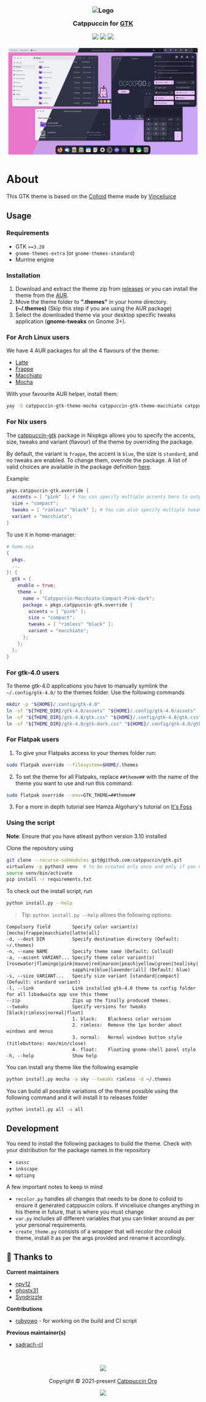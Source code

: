 <h3 align="center">
	<img src="https://raw.githubusercontent.com/catppuccin/catppuccin/main/assets/logos/exports/1544x1544_circle.png" width="100" alt="Logo"/><br/>
	<img src="https://raw.githubusercontent.com/catppuccin/catppuccin/main/assets/misc/transparent.png" height="30" width="0px"/>
	Catppuccin for <a href="https://gtk.org/">GTK</a>
	<img src="https://raw.githubusercontent.com/catppuccin/catppuccin/main/assets/misc/transparent.png" height="30" width="0px"/>
</h3>

<p align="center">
    <a href="https://github.com/catppuccin/gtk/stargazers"><img src="https://img.shields.io/github/stars/catppuccin/gtk?colorA=363a4f&colorB=b7bdf8&style=for-the-badge"></a>
    <a href="https://github.com/catppuccin/gtk/issues"><img src="https://img.shields.io/github/issues/catppuccin/gtk?colorA=363a4f&colorB=f5a97f&style=for-the-badge"></a>
    <a href="https://github.com/catppuccin/gtk/contributors"><img src="https://img.shields.io/github/contributors/catppuccin/gtk?colorA=363a4f&colorB=a6da95&style=for-the-badge"></a>
</p>

<p align="center">
  <img src="assets/res.webp"/>
</p>

# About

This GTK theme is based on the [Colloid](https://github.com/vinceliuice/Colloid-gtk-theme) theme made by [Vinceliuice](https://github.com/vinceliuice)

## Usage

### Requirements

-   GTK `>=3.20`
-   `gnome-themes-extra` (or `gnome-themes-standard`)
-   Murrine engine

### Installation

1. Download and extract the theme zip from [releases](https://github.com/catppuccin/gtk/releases/) or you can install the theme from the [AUR](#for-arch-linux-users).
2. Move the theme folder to **".themes"** in your home directory. **(~/.themes)** (Skip this step if you are using the AUR package)
3. Select the downloaded theme via your desktop specific tweaks application (**gnome-tweaks** on Gnome 3+).

### For Arch Linux users

We have 4 AUR packages for all the 4 flavours of the theme:
- [Latte](https://aur.archlinux.org/packages/catppuccin-gtk-theme-latte)
- [Frappe](https://aur.archlinux.org/packages/catppuccin-gtk-theme-frappe)
- [Macchiato](https://aur.archlinux.org/packages/catppuccin-gtk-theme-macchiato)
- [Mocha](https://aur.archlinux.org/packages/catppuccin-gtk-theme-mocha)

With your favourite AUR helper, install them:
  ```bash
  yay -S catppuccin-gtk-theme-mocha catppuccin-gtk-theme-macchiato catppuccin-gtk-theme-frappe catppuccin-gtk-theme-latte
  ```
### For Nix users
The [catppuccin-gtk](https://github.com/NixOS/nixpkgs/blob/master/pkgs/data/themes/catppuccin-gtk/default.nix) package in Nixpkgs allows you to specify the accents, size, tweaks and variant (flavour) of the theme by overriding the package.

By default, the variant is `frappe`, the accent is `blue`, the size is `standard`, and no tweaks are enabled. To change them, override the package. A list of valid choices are available in the package definition [here](https://github.com/NixOS/nixpkgs/blob/7ce8e7c4cf90492a631e96bcfe70724104914381/pkgs/data/themes/catppuccin-gtk/default.nix#L16).

Example:
```nix
pkgs.catppuccin-gtk.override {
  accents = [ "pink" ]; # You can specify multiple accents here to output multiple themes 
  size = "compact";
  tweaks = [ "rimless" "black" ]; # You can also specify multiple tweaks here
  variant = "macchiato";
}
```

To use it in home-manager:
```nix
# home.nix
{
  pkgs,
  ...
}: {
  gtk = {
    enable = true;
    theme = {
      name = "Catppuccin-Macchiato-Compact-Pink-dark";
      package = pkgs.catppuccin-gtk.override {
        accents = [ "pink" ];
        size = "compact";
        tweaks = [ "rimless" "black" ];
        variant = "macchiato";
      };
    };
  };
}
```

### For gtk-4.0 users

To theme gtk-4.0 applications you have to manually symlink the `~/.config/gtk-4.0/` to the themes folder. Use the following commands
```bash
mkdir -p "${HOME}/.config/gtk-4.0"
ln -sf "${THEME_DIR}/gtk-4.0/assets" "${HOME}/.config/gtk-4.0/assets"
ln -sf "${THEME_DIR}/gtk-4.0/gtk.css" "${HOME}/.config/gtk-4.0/gtk.css"
ln -sf "${THEME_DIR}/gtk-4.0/gtk-dark.css" "${HOME}/.config/gtk-4.0/gtk-dark.css"
```

### For Flatpak users

1. To give your Flatpaks access to your themes folder run:
  ```bash
  sudo flatpak override --filesystem=$HOME/.themes
  ```
2. To set the theme for all Flatpaks, replace `##theme##` with the name of the theme you want to use and run this command:
  ```bash
  sudo flatpak override --env=GTK_THEME=##theme##
  ```
3. For a more in depth tutorial see Hamza Algohary's tutorial on [It's Foss](https://itsfoss.com/flatpak-app-apply-theme/)

### Using the script

**Note**: Ensure that you have atleast python version 3.10 installed

Clone the repository using
```bash
git clone --recurse-submodules git@github.com:catppuccin/gtk.git
virtualenv -p python3 venv  # to be created only once and only if you need a virtual env
source venv/bin/activate  
pip install -r requirements.txt
```
To check out the install script, run 
```bash
python install.py --help
```
> Tip: `python install.py --help` allows the following options:

```
Compulsory field        Specify color variant(s) [mocha|frappe|macchiato|latte|all]
-d, --dest DIR          Specify destination directory (Default: ~/.themes)
-n, --name NAME         Specify theme name (Default: Colloid)
-a, --accent VARIANT... Specify theme color variant(s) [rosewater|flamingo|pink|mauve|red|maroon|peach|yellow|green|teal|sky|
                        sapphire|blue|lavender|all] (Default: blue)
-s, --size VARIANT...   Specify size variant [standard|compact] (Default: standard variant)
-l, --link              Link installed gtk-4.0 theme to config folder for all libadwaita app use this theme
--zip                   Zips up the finally produced themes. 
--tweaks                Specify versions for tweaks [black|rimless|normal|float]
                        1. black:    Blackness color version
                        2. rimless:  Remove the 1px border about windows and menus
                        3. normal:   Normal windows button style (titlebuttons: max/min/close)
                        4. float:    Floating gnome-shell panel style
-h, --help              Show help
```
You can install any theme like the following example
```bash
python install.py mocha -a sky --tweaks rimless -d ~/.themes

```
You can build all possible variations of the theme possible using the following command and it will install it to releases folder
```bash
python install.py all -a all
```

## Development

You need to install the following packages to build the theme. Check with your distribution for the package names in the repository
- `sassc`
- `inkscape`
- `optipng`

A few important notes to keep in mind

- `recolor.py` handles all changes that needs to be done to colloid to ensure it generated catppuccin colors. If vinceliuice changes anything in his theme in future, that is where you must change
- `var.py` includes all different variables that you can tinker around as per your personal requirements. 
- `create_theme.py` consists of a wrapper that will recolor the colloid theme, install it as per the args provided and rename it accordingly. 
 
## 💝 Thanks to

**Current maintainers**
- [npv12](https://github.com/npv12)
- [ghostx31](https://github.com/ghostx31)
- [Syndrizzle](https://github.com/Syndrizzle)

**Contributions**
- [rubyowo](https://github.com/rubyowo) - for working on the build and CI script

**Previous maintainer(s)**
- [sadrach-cl](https://github.com/sadrach-cl)

&nbsp;

<p align="center"><img src="https://raw.githubusercontent.com/catppuccin/catppuccin/main/assets/footers/gray0_ctp_on_line.svg?sanitize=true" /></p>
<p align="center">Copyright &copy; 2021-present <a href="https://github.com/catppuccin" target="_blank">Catppuccin Org</a>
<p align="center"><a href="https://github.com/catppuccin/gtk/blob/main/LICENSE"><img src="https://img.shields.io/static/v1.svg?style=for-the-badge&label=License&message=GPLv3&logoColor=d9e0ee&colorA=363a4f&colorB=b7bdf8"/></a></p>
